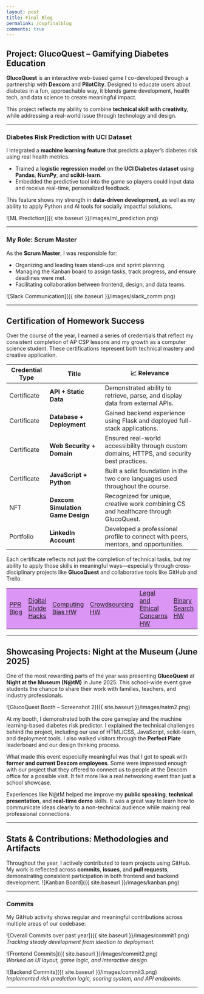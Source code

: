 ```yaml
---
layout: post
title: Final Blog
permalink: /cspfinalblog
comments: true
---
```



## Project: GlucoQuest – Gamifying Diabetes Education

**GlucoQuest** is an interactive web-based game I co-developed through a partnership with **Dexcom** and **PilotCity**. Designed to educate users about diabetes in a fun, approachable way, it blends game development, health tech, and data science to create meaningful impact.

This project reflects my ability to combine **technical skill with creativity**, while addressing a real-world issue through technology and design.

---

### Diabetes Risk Prediction with UCI Dataset

I integrated a **machine learning feature** that predicts a player’s diabetes risk using real health metrics.

- Trained a **logistic regression model** on the **UCI Diabetes dataset** using **Pandas**, **NumPy**, and **scikit-learn**.
- Embedded the predictive tool into the game so players could input data and receive real-time, personalized feedback.

This feature shows my strength in **data-driven development**, as well as my ability to apply Python and AI tools for socially impactful solutions.

![ML Prediction]({{ site.baseurl }}/images/ml_prediction.png)


---
### My Role: Scrum Master

As the **Scrum Master**, I was responsible for:
- Organizing and leading team stand-ups and sprint planning.
- Managing the Kanban board to assign tasks, track progress, and ensure deadlines were met.
- Facilitating collaboration between frontend, design, and data teams.

![Slack Communication]({{ site.baseurl }}/images/slack_comm.png)

--- 

## Certification of Homework Success

Over the course of the year, I earned a series of credentials that reflect my consistent completion of AP CSP lessons and my growth as a computer science student. These certifications represent both technical mastery and creative application.

| Credential Type |  Title                         | 📈 Relevance                                             |
|--------------------|----------------------------------|----------------------------------------------------------|
| Certificate         | **API + Static Data**            | Demonstrated ability to retrieve, parse, and display data from external APIs. |
| Certificate         | **Database + Deployment**        | Gained backend experience using Flask and deployed full-stack applications. |
| Certificate         | **Web Security + Domain**        | Ensured real-world accessibility through custom domains, HTTPS, and security best practices. |
| Certificate         | **JavaScript + Python**          | Built a solid foundation in the two core languages used throughout the course. |
|  NFT              | **Dexcom Simulation Game Design** | Recognized for unique, creative work combining CS and healthcare through GlucoQuest. |
| Portfolio           | **LinkedIn Account**             | Developed a professional profile to connect with peers, mentors, and opportunities. |

Each certificate reflects not just the completion of technical tasks, but my ability to apply those skills in meaningful ways—especially through cross-disciplinary projects like **GlucoQuest** and collaborative tools like GitHub and Trello.

<p> </p>
<table style="background-color: #da95f5;">
    <tr>
        <td><a href="{{site.baseurl}}/ppr">PPR Blog</a></td>
        <td><a href="{{site.baseurl}}/github/pages/digital_divide">Digital Divide Hacks</a></td>
        <td><a href="{{site.baseurl}}/computing_bias">Computing Bias HW</a></td>
        <td><a href="{{site.baseurl}}/crowdsourcing">Crowdsourcing HW</a></td>
        <td><a href="{{site.baseurl}}/ethical">Legal and Ethical Concerns HW</a></td>
        <td><a href="{{site.baseurl}}/binarysearch">Binary Search HW</a></td>
        <td><a href="{{site.baseurl}}/bigo">Big O Notation HW</a></td>
          <td><a href="{{site.baseurl}}/und">Undecideable Problems HW</a></td>
        <td><a href="{{site.baseurl}}/binary">Binary HW</a></td>
         <td><a href="{{site.baseurl}}/colors">Colors/Base 64 HW</a></td>
    </tr>
</table>

---
## Showcasing Projects: Night at the Museum (June 2025)

One of the most rewarding parts of the year was presenting **GlucoQuest** at **Night at the Museum (N@tM)** in June 2025. This school-wide event gave students the chance to share their work with families, teachers, and industry professionals.

![GlucoQuest Booth – Screenshot 2]({{ site.baseurl }}/images/natm2.png)

At my booth, I demonstrated both the core gameplay and the machine learning-based diabetes risk predictor. I explained the technical challenges behind the project, including our use of HTML/CSS, JavaScript, scikit-learn, and deployment tools. I also walked visitors through the **Perfect Plate** leaderboard and our design thinking process.

What made this event especially meaningful was that I got to speak with **former and current Dexcom employees**. Some were impressed enough with our project that they offered to connect us to people at the Dexcom office for a possible visit. It felt more like a real networking event than just a school showcase.

Experiences like N@tM helped me improve my **public speaking**, **technical presentation**, and **real-time demo** skills. It was a great way to learn how to communicate ideas clearly to a non-technical audience while making real professional connections.


---

## Stats & Contributions: Methodologies and Artifacts

Throughout the year, I actively contributed to team projects using GitHub. My work is reflected across **commits**, **issues**, and **pull requests**, demonstrating consistent participation in both frontend and backend development.
![Kanban Board]({{ site.baseurl }}/images/kanban.png)  

---

### Commits

My GitHub activity shows regular and meaningful contributions across multiple areas of our codebase:

![Overall Commits over past year]({{ site.baseurl }}/images/commit1.png)  
*Tracking steady development from ideation to deployment.*

![Frontend Commits]({{ site.baseurl }}/images/commit2.png)  
*Worked on UI layout, game logic, and interactive design.*

![Backend Commits]({{ site.baseurl }}/images/commit3.png)  
*Implemented risk prediction logic, scoring system, and API endpoints.*

---